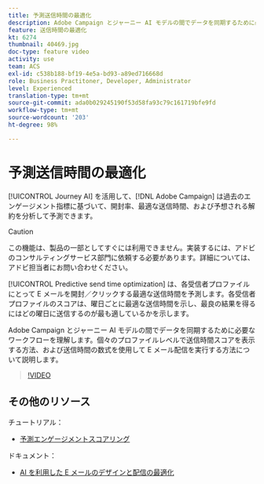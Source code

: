 ```yaml
---
title: 予測送信時間の最適化
description: Adobe Campaign とジャーニー AI モデルの間でデータを同期するために必要なワークフローを理解します。個々のプロファイルレベルで送信時間スコアを表示する方法、および送信時間の数式を使用して E メール配信を実行する方法について説明します。
feature: 送信時間の最適化
kt: 6274
thumbnail: 40469.jpg
doc-type: feature video
activity: use
team: ACS
exl-id: c538b188-bf19-4e5a-bd93-a89ed716668d
role: Business Practitoner, Developer, Administrator
level: Experienced
translation-type: tm+mt
source-git-commit: ada0b029245190f53d58fa93c79c161719bfe9fd
workflow-type: tm+mt
source-wordcount: '203'
ht-degree: 98%

---
```


# 予測送信時間の最適化

[!UICONTROL Journey AI] を活用して、[!DNL Adobe Campaign] は過去のエンゲージメント指標に基づいて、開封率、最適な送信時間、および予想される解約を分析して予測できます。

>[!CAUTION]
>この機能は、製品の一部としてすぐには利用できません。実装するには、アドビのコンサルティングサービス部門に依頼する必要があります。詳細については、アドビ担当者にお問い合わせください。

[!UICONTROL Predictive send time optimization] は、各受信者プロファイルにとって E メールを開封／クリックする最適な送信時間を予測します。各受信者プロファイルのスコアは、曜日ごとに最適な送信時間を示し、最良の結果を得るにはどの曜日に送信するのが最も適しているかを示します。

Adobe Campaign とジャーニー AI モデルの間でデータを同期するために必要なワークフローを理解します。個々のプロファイルレベルで送信時間スコアを表示する方法、および送信時間の数式を使用して E メール配信を実行する方法について説明します。

>[!VIDEO](https://video.tv.adobe.com/v/40469?quality=12)

## その他のリソース

チュートリアル：

* [予測エンゲージメントスコアリング](predictive-engagement-scoring.md)

ドキュメント：

* [AI を利用した E メールのデザインと配信の最適化](https://docs.adobe.com/help/ja-JP/campaign-standard/using/testing-and-sending/preparing-and-testing-messages/predictive.translate.html)
